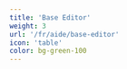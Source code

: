 ```yaml
---
title: 'Base Editor'
weight: 3
url: '/fr/aide/base-editor'
icon: 'table'
color: bg-green-100
---
```

